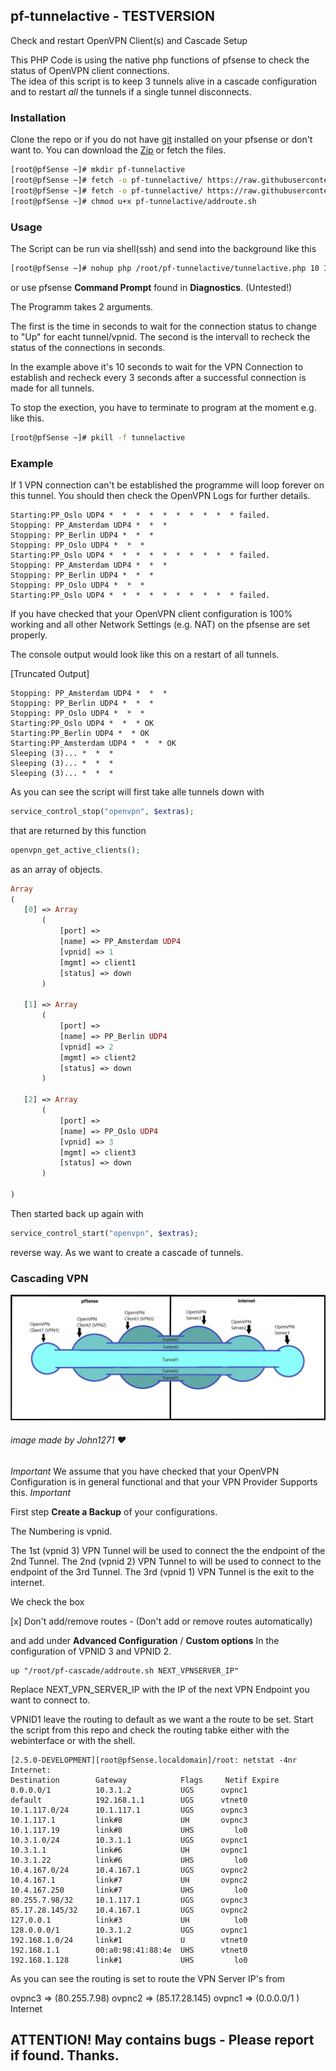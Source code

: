 ## pf-tunnelactive - TESTVERSION 
Check and restart OpenVPN Client(s) and Cascade Setup

This PHP Code is using the native php functions of pfsense to check the status of OpenVPN client connections.  
The idea of this script is to keep 3 tunnels alive in a cascade configuration and to restart *all* the tunnels 
if a single tunnel disconnects.

### Installation

Clone the repo or if you do not have [git](https://docs.netgate.com/pfsense/en/latest/recipes/freebsd-pkg-repo.html) installed on
your pfsense or don't want to. You can download the [Zip](https://github.com/ddowse/pf-tunnelactive/archive/main.zip) or fetch the
files.

```bash
[root@pfSense ~]# mkdir pf-tunnelactive
[root@pfSense ~]# fetch -o pf-tunnelactive/ https://raw.githubusercontent.com/ddowse/pf-tunnelactive/main/addroute.sh
[root@pfSense ~]# fetch -o pf-tunnelactive/ https://raw.githubusercontent.com/ddowse/pf-tunnelactive/main/tunnelactive.php
[root@pfSense ~]# chmod u+x pf-tunnelactive/addroute.sh
```


### Usage
The Script can be run via shell(ssh) and send into the background like this

```bash
[root@pfSense ~]# nohup php /root/pf-tunnelactive/tunnelactive.php 10 3 >> /var/log/tunnelactive.log &
```

or use pfsense **Command Prompt** found in **Diagnostics**. (Untested!)

The Programm takes 2 arguments. 

The first is the time in seconds to wait for the connection status to change to "Up" for eacht tunnel/vpnid.
The second is the intervall to recheck the status of the connections in seconds.

In the example above it's 10 seconds to wait for the VPN Connection to establish and recheck every 3 seconds after
a successful connection is made for all tunnels.

To stop the exection, you have to terminate to program at the moment e.g. like this.

```bash
[root@pfSense ~]# pkill -f tunnelactive 
```

### Example 

If 1 VPN connection can't be established the programme will loop forever on this tunnel. 
You should then check the OpenVPN Logs for further details. 

```
Starting:PP_Oslo UDP4 *  *  *  *  *  *  *  *  *  * failed.
Stopping: PP_Amsterdam UDP4 *  *  * 
Stopping: PP_Berlin UDP4 *  *  * 
Stopping: PP_Oslo UDP4 *  *  * 
Starting:PP_Oslo UDP4 *  *  *  *  *  *  *  *  *  * failed.
Stopping: PP_Amsterdam UDP4 *  *  * 
Stopping: PP_Berlin UDP4 *  *  * 
Stopping: PP_Oslo UDP4 *  *  * 
Starting:PP_Oslo UDP4 *  *  *  *  *  *  *  *  *  * failed.
```

If you have checked that your OpenVPN client configuration is 100% working and all other Network Settings (e.g. NAT) on the pfsense are set properly.

The console output would look like this on a restart of all tunnels.

[Truncated Output]
```
Stopping: PP_Amsterdam UDP4 *  *  * 
Stopping: PP_Berlin UDP4 *  *  * 
Stopping: PP_Oslo UDP4 *  *  * 
Starting:PP_Oslo UDP4 *  *  * OK
Starting:PP_Berlin UDP4 *  * OK
Starting:PP_Amsterdam UDP4 *  *  * OK
Sleeping (3)... *  *  * 
Sleeping (3)... *  *  * 
Sleeping (3)... *  *  * 

```

As you can see the script will first take alle tunnels down with 

```php
service_control_stop("openvpn", $extras);
```

that are returned by this function 

```php
openvpn_get_active_clients();
```
as an array of objects.

 ```php
 Array
(
    [0] => Array
        (
            [port] => 
            [name] => PP_Amsterdam UDP4
            [vpnid] => 1
            [mgmt] => client1
            [status] => down
        )

    [1] => Array
        (
            [port] => 
            [name] => PP_Berlin UDP4
            [vpnid] => 2
            [mgmt] => client2
            [status] => down
        )

    [2] => Array
        (
            [port] => 
            [name] => PP_Oslo UDP4
            [vpnid] => 3
            [mgmt] => client3
            [status] => down
        )

)
```
Then started back up again with

```php
service_control_start("openvpn", $extras);
```

reverse way. As we want to create a cascade of tunnels.

### Cascading VPN


![imageoftunnels](cascade_tunnels.png)
###### image made by John1271 :heart: 

*Important* We assume that you have checked that your OpenVPN Configuration is in general functional and
that your VPN Provider Supports this. *Important*

First step **Create a Backup** of your configurations. 

The Numbering is vpnid. 

The 1st (vpnid 3) VPN Tunnel  will be used to connect the the endpoint of the 2nd Tunnel.
The 2nd (vpnid 2) VPN Tunnel to will be used to connect to the endpoint of the 3rd Tunnel.
The 3rd (vpnid 1) VPN Tunnel is the exit to the internet. 

We check the box 

[x] Don't add/remove routes - (Don't add or remove routes automatically)

and add under **Advanced Configuration** / **Custom options** In the configuration of VPNID 3 
and VPNID 2. 

```
up "/root/pf-cascade/addroute.sh NEXT_VPNSERVER_IP"
```
Replace NEXT_VPN_SERVER_IP with the IP of the next VPN Endpoint you want to connect to.



VPNID1 leave the routing to default as we want a the route to be set.
Start the script from this repo and check the routing tabke either with the webinterface or with
the shell.

```
[2.5.0-DEVELOPMENT][root@pfSense.localdomain]/root: netstat -4nr
Internet:
Destination        Gateway            Flags     Netif Expire
0.0.0.0/1          10.3.1.2           UGS      ovpnc1
default            192.168.1.1        UGS      vtnet0
10.1.117.0/24      10.1.117.1         UGS      ovpnc3
10.1.117.1         link#8             UH       ovpnc3
10.1.117.19        link#8             UHS         lo0
10.3.1.0/24        10.3.1.1           UGS      ovpnc1
10.3.1.1           link#6             UH       ovpnc1
10.3.1.22          link#6             UHS         lo0
10.4.167.0/24      10.4.167.1         UGS      ovpnc2
10.4.167.1         link#7             UH       ovpnc2
10.4.167.250       link#7             UHS         lo0
80.255.7.98/32     10.1.117.1         UGS      ovpnc3
85.17.28.145/32    10.4.167.1         UGS      ovpnc2
127.0.0.1          link#3             UH          lo0
128.0.0.0/1        10.3.1.2           UGS      ovpnc1
192.168.1.0/24     link#1             U        vtnet0
192.168.1.1        00:a0:98:41:88:4e  UHS      vtnet0
192.168.1.128      link#1             UHS         lo0
```

As you can see the routing is set to route the VPN Server IP's from 

ovpnc3 => (80.255.7.98) ovpnc2 => (85.17.28.145) ovpnc1 => (0.0.0.0/1 ) Internet

## ATTENTION! May contains bugs - Please report if found. Thanks. 

